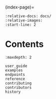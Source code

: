 (index-page)=
```{include} ../README.md
:relative-docs: docs/
:relative-images:
:start-line: 2
```

# Contents
```{toctree}
:maxdepth: 2

user_guide
examples
endpoints
reference
contributing
contributors
history
```

